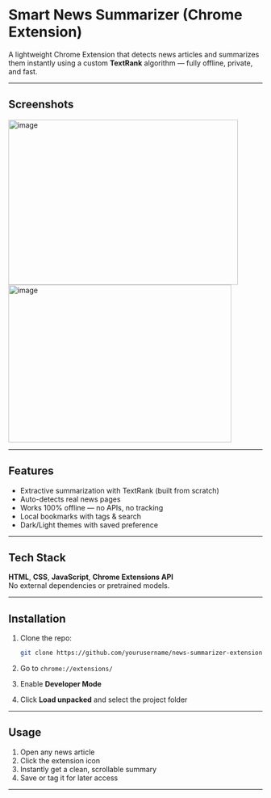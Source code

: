 # Smart News Summarizer (Chrome Extension)

A lightweight Chrome Extension that detects news articles and summarizes them instantly using a custom **TextRank** algorithm — fully offline, private, and fast.

---

## Screenshots

<img width="455" height="327" alt="image" src="https://github.com/user-attachments/assets/ae10e03c-c8ee-4c78-8f9e-4960c49990d8" />



<img width="442" height="312" alt="image" src="https://github.com/user-attachments/assets/701b0b04-1a5b-4e45-a465-563d68860355" />




---

## Features

- Extractive summarization with TextRank (built from scratch)
- Auto-detects real news pages
- Works 100% offline — no APIs, no tracking
- Local bookmarks with tags & search
- Dark/Light themes with saved preference

---

##  Tech Stack

**HTML**, **CSS**, **JavaScript**, **Chrome Extensions API**  
No external dependencies or pretrained models.

---

##  Installation

1. Clone the repo:
   ```bash
   git clone https://github.com/yourusername/news-summarizer-extension.git
   ```

2. Go to `chrome://extensions/`

3. Enable **Developer Mode**

4. Click **Load unpacked** and select the project folder

---

##  Usage

1. Open any news article
2. Click the extension icon
3. Instantly get a clean, scrollable summary
4. Save or tag it for later access

---

